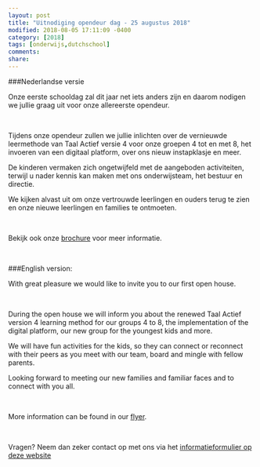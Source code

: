 ```yaml
---
layout: post
title: "Uitnodiging opendeur dag - 25 augustus 2018"
modified: 2018-08-05 17:11:09 -0400
category: [2018]
tags: [onderwijs,dutchschool]
comments: 
share: 
---
```


###Nederlandse versie

Onze eerste schooldag zal dit jaar net iets anders zijn en daarom nodigen we jullie graag uit voor onze allereerste opendeur.

<br/>

Tijdens onze opendeur zullen we jullie inlichten over de vernieuwde leermethode van Taal Actief versie 4 voor onze groepen 4 tot en met 8, het invoeren van een digitaal platform, over ons nieuw instapklasje en meer.

De kinderen vermaken zich ongetwijfeld met de aangeboden activiteiten, terwijl u nader kennis kan maken met ons onderwijsteam, het bestuur en directie.

We kijken alvast uit om onze vertrouwde leerlingen en ouders terug te zien en onze nieuwe leerlingen en families te ontmoeten. 

<br/>


Bekijk ook onze [brochure](/assets/documents/Uitnodigingopendeurdag.pdf) voor meer informatie.

<br/>

###English version:

With great pleasure we would like to invite you to our first open house. 

<br/>

During the open house we will inform you about the renewed Taal Actief version 4 learning method for our groups 4 to 8, the implementation of the digital platform, our new group for the youngest kids and more. 

We will have fun activities for the kids, so they can connect or reconnect with their peers as you meet with our team, board and mingle with fellow parents.

Looking forward to meeting our new families and familiar faces and to connect with you all.

<br/>

More information can be found in our [flyer](/assets/documents/Invitationopenhouse.pdf).

<br/>

Vragen? Neem dan zeker contact op met ons via het [informatieformulier op deze website](/aanmelden)
